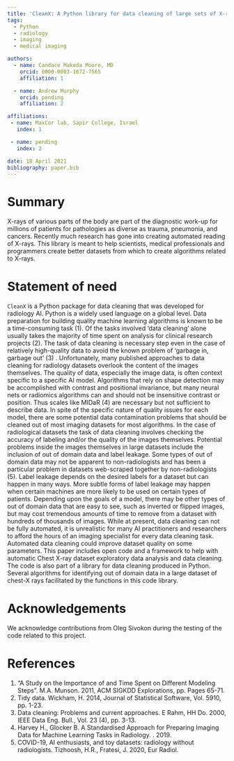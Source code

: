 ```yaml
---
title: 'CleanX: A Python library for data cleaning of large sets of X-rays'
tags:
  - Python
  - radiology
  - imaging
  - medical imaging

authors:
  - name: Candace Makeda Moore, MD
    orcid: 0000-0003-1672-7565
    affiliation: 1

  - name: Andrew Murphy
    orcid: pending
    affiliation: 2    

affiliations:
 - name: MaxCor lab, Sapir College, Israel
   index: 1

 - name: pending
   index: 2   

date: 18 April 2021
bibliography: paper.bib
---
```


# Summary


X-rays of various parts of the body are part of the diagnostic work-up for millions of patients for pathologies as diverse as trauma, pneumonia, and cancers. Recently much research has gone into creating automated reading of X-rays. This library is meant to help scientists, medical professionals and programmers create better datasets from which to create algorithms related to X-rays.


# Statement of need

`CleanX` is a Python package for data cleaning that was developed for radiology AI. Python is a widely used language on a global level.
Data preparation for building quality machine learning algorithms is known to be a time-consuming task (1). Of the tasks involved ‘data cleaning’ alone usually takes the majority of time spent on analysis for clinical research projects (2). The task of data cleaning is necessary step even in the case of relatively high-quality data to avoid the known problem of ‘garbage in, garbage out’ (3) . Unfortunately, many published approaches to data cleaning for radiology datasets overlook the content of the images themselves. The quality of data, especially the image data, is often context specific to a specific AI model. Algorithms that rely on shape detection may be accomplished with contrast and positional invariance, but many neural nets or radiomics algorithms can and should not be insensitive contrast or position. Thus scales like MIDaR (4) are necessary but not sufficient to describe data. In spite of the specific nature of quality issues for each model, there are some potential data contamination problems that should be cleaned out of most imaging datasets for most algorithms.  In the case of radiological datasets the task of data cleaning involves checking the accuracy of labeling and/or the quality of the images themselves. Potential problems inside the images themselves in large datasets include the inclusion of out of domain data and label leakage. Some types of out of domain data may not be apparent to non-radiologists and has been a particular problem in datasets web-scraped together by non-radiologists (5).  Label leakage depends on the desired labels for a dataset but can happen in many ways. 
More subtle forms of label leakage may happen when certain machines are more likely to be used on certain types of patients.  Depending upon the goals of a model, there may be other types of out of domain data that are easy to see, such as inverted or flipped images, but may cost tremendous amounts of time to remove from a dataset with hundreds of thousands of images. While at present, data cleaning can not be fully automated, it is unrealistic for many AI practitioners and researchers to afford the hours of an imaging specialist for every data cleaning task. Automated data cleaning could improve dataset quality on some parameters. This paper includes open code and a framework to help with automatic Chest X-ray dataset exploratory data analysis and data cleaning. The code is also part of a library for data cleaning produced in Python. Several algorithms for identifying out of domain data in a large dataset of chest-X rays facilitated by the functions in this code library. 

# Acknowledgements

We acknowledge contributions from Oleg Sivokon during the testing of the code related to this project.

# References

1. “A Study on the Importance of and Time Spent on Different Modeling Steps”. M.A. Munson. 2011, ACM SIGKDD Explorations, pp. Pages 65-71.
2. Tidy data. Wickham, H. 2014, Journal of Statistical Software, Vol. 5910, pp. 1-23.
3. Data cleaning: Problems and current approaches. E Rahm, HH Do. 2000, IEEE Data Eng. Bull., Vol. 23 (4), pp. 3-13.
4. Harvey H., Glocker B. A Standardised Approach for Preparing Imaging Data for Machine Learning Tasks in Radiology. . 2019.
5. COVID-19, AI enthusiasts, and toy datasets: radiology without radiologists. Tizhoosh, H.R., Fratesi, J. 2020, Eur Radiol.
